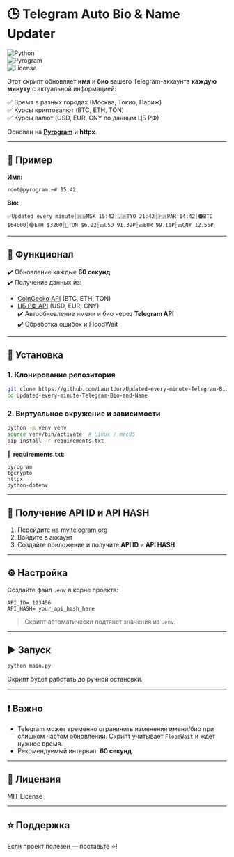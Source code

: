 # 🕒 Telegram Auto Bio & Name Updater

![Python](https://img.shields.io/badge/Python-3.9+-blue.svg)  
![Pyrogram](https://img.shields.io/badge/Powered%20by-Pyrogram-green.svg)  
![License](https://img.shields.io/badge/License-MIT-lightgrey.svg)

Этот скрипт обновляет **имя** и **био** вашего Telegram-аккаунта **каждую минуту** с актуальной информацией:

✅ Время в разных городах (Москва, Токио, Париж)  
✅ Курсы криптовалют (BTC, ETH, TON)  
✅ Курсы валют (USD, EUR, CNY по данным ЦБ РФ)  

Основан на **[Pyrogram](https://docs.pyrogram.org/)** и **httpx**.

---

## 📸 Пример

**Имя:**  
```
root@pyrogram:~# 15:42
```

**Bio:**  
```
✅Updated every minute┊🇷🇺MSK 15:42┊🇯🇵TYO 21:42┊🇫🇷PAR 14:42┊🟠BTC $64000┊🟣ETH $3200┊🔷TON $6.22┊💵USD 91.32₽┊💶EUR 99.11₽┊💴CNY 12.55₽
```

---

## 🔧 Функционал

✔️ Обновление каждые **60 секунд**  
✔️ Получение данных из:  
- [CoinGecko API](https://www.coingecko.com/en/api) (BTC, ETH, TON)  
- [ЦБ РФ API](https://www.cbr-xml-daily.ru/) (USD, EUR, CNY)  
✔️ Автообновление имени и био через **Telegram API**  
✔️ Обработка ошибок и FloodWait  

---

## 🚀 Установка

### 1. Клонирование репозитория
```bash
git clone https://github.com/Laur1dor/Updated-every-minute-Telegram-Bio-and-Name.git
cd Updated-every-minute-Telegram-Bio-and-Name
```

### 2. Виртуальное окружение и зависимости
```bash
python -m venv venv
source venv/bin/activate  # Linux / macOS
pip install -r requirements.txt
```

📄 **requirements.txt**:
```
pyrogram
tgcrypto
httpx
python-dotenv
```

---

## 🔑 Получение API ID и API HASH

1. Перейдите на [my.telegram.org](https://my.telegram.org)  
2. Войдите в аккаунт  
3. Создайте приложение и получите **API ID** и **API HASH**  

---

## ⚙️ Настройка

Создайте файл `.env` в корне проекта:

```
API_ID= 123456
API_HASH= your_api_hash_here
```

> Скрипт автоматически подтянет значения из `.env`.

---

## ▶️ Запуск

```bash
python main.py
```

Скрипт будет работать до ручной остановки.

---

## ❗ Важно

- Telegram может временно ограничить изменения имени/био при слишком частом обновлении. Скрипт учитывает `FloodWait` и ждет нужное время.
- Рекомендуемый интервал: **60 секунд**.

---

## 📜 Лицензия

MIT License

---

## ⭐ Поддержка

Если проект полезен — поставьте ⭐!
